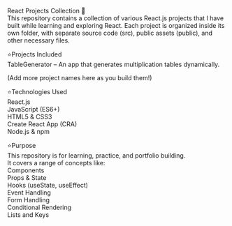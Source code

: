 React Projects Collection 🚀<br>
This repository contains a collection of various React.js projects that I have built while learning and exploring React.
Each project is organized inside its own folder, with separate source code (src), public assets (public), and other necessary files.


⭐Projects Included <br>
TableGenerator – An app that generates multiplication tables dynamically.<br>

(Add more project names here as you build them!)



⭐Technologies Used<br>
React.js<br>
JavaScript (ES6+)<br>
HTML5 & CSS3<br>
Create React App (CRA)<br>
Node.js & npm<br>



⭐Purpose<br>
This repository is for learning, practice, and portfolio building.<br>
It covers a range of concepts like:<br>
Components<br>
Props & State<br>
Hooks (useState, useEffect)<br>
Event Handling<br>
Form Handling<br>
Conditional Rendering<br>
Lists and Keys<br>

